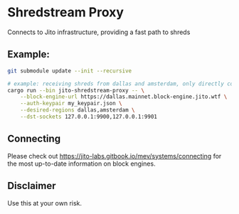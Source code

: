 # Shredstream Proxy

Connects to Jito infrastructure, providing a fast path to shreds

## Example:
```bash
git submodule update --init --recursive

# example: receiving shreds from dallas and amsterdam, only directly connecting to dallas
cargo run --bin jito-shredstream-proxy -- \
    --block-engine-url https://dallas.mainnet.block-engine.jito.wtf \
    --auth-keypair my_keypair.json \
    --desired-regions dallas,amsterdam \
    --dst-sockets 127.0.0.1:9900,127.0.0.1:9901
```

## Connecting
Please check out https://jito-labs.gitbook.io/mev/systems/connecting for the most up-to-date information on block engines.

## Disclaimer
Use this at your own risk.
